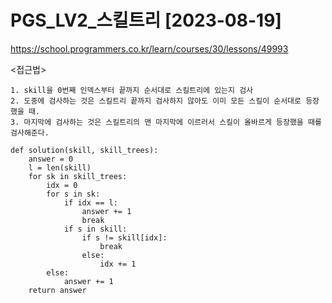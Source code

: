 # PGS_LV2_스킬트리 [2023-08-19]
https://school.programmers.co.kr/learn/courses/30/lessons/49993

<접근법>
``` 
1. skill을 0번째 인덱스부터 끝까지 순서대로 스킬트리에 있는지 검사
2. 도중에 검사하는 것은 스킬트리 끝까지 검사하지 않아도 이미 모든 스킬이 순서대로 등장했을 때.
3. 마지막에 검사하는 것은 스킬트리의 맨 마지막에 이르러서 스킬이 올바르게 등장했을 때를 검사해준다.
```



```
def solution(skill, skill_trees):
    answer = 0
    l = len(skill)
    for sk in skill_trees:
        idx = 0
        for s in sk:
            if idx == l:
                answer += 1
                break
            if s in skill:
                if s != skill[idx]:
                    break
                else:
                    idx += 1
        else:
            answer += 1
    return answer
```